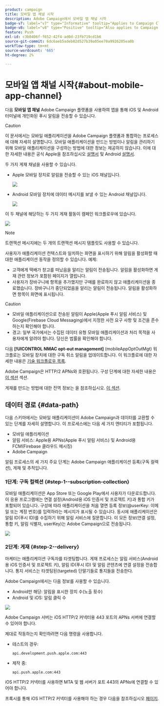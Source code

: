 ```yaml
---
product: campaign
title: 모바일 앱 채널 시작
description: Adobe Campaign에서 모바일 앱 채널 시작
badge-v7: label="v7" type="Informative" tooltip="Applies to Campaign Classic v7"
badge-v8: label="v8" type="Positive" tooltip="Also applies to Campaign v8"
feature: Push
exl-id: c3b0406f-f652-42f4-ad0d-23fb719cd1b6
source-git-commit: 6dc6aeb5adeb82d527b39a05ee70a9926205ea0b
workflow-type: tm+mt
source-wordcount: '665'
ht-degree: 2%

---
```


# 모바일 앱 채널 시작{#about-mobile-app-channel}



다음 **모바일 앱 채널** Adobe Campaign 플랫폼을 사용하여 앱을 통해 iOS 및 Android 터미널에 개인화된 푸시 알림을 전송할 수 있습니다.

>[!CAUTION]
>
>이 문서에서는 모바일 애플리케이션을 Adobe Campaign 플랫폼과 통합하는 프로세스에 대해 자세히 설명합니다. 모바일 애플리케이션을 만드는 방법이나 알림을 관리하기 위해 모바일 애플리케이션을 구성하는 방법에 대한 정보는 제공하지 않습니다. 이에 대한 자세한 내용은 공식 Apple을 참조하십시오 [설명서](https://developer.apple.com/) 및 Android [설명서](https://developer.android.com/index.html).

두 가지 게재 채널을 사용할 수 있습니다.

* Apple 모바일 장치로 알림을 전송할 수 있는 iOS 채널입니다.

   ![](assets/nmac_intro_2.png)

* Android 모바일 장치에 데이터 메시지를 보낼 수 있는 Android 채널입니다.

   ![](assets/nmac_intro_1.png)

이 두 채널에 해당하는 두 가지 게재 활동이 캠페인 워크플로우에 있습니다.

![](assets/nmac_intro_3.png)


>[!NOTE]
>
>트랜잭션 메시지에는 두 개의 트랜잭션 메시지 템플릿도 사용할 수 있습니다.

사용자가 애플리케이션 컨텍스트와 일치하는 화면을 표시하기 위해 알림을 활성화할 때 대한 애플리케이션 동작을 정의할 수 있습니다. 예제:

* 고객에게 택배가 창고를 떠났음을 알리는 알림이 전송됩니다. 알림을 활성화하면 게재 관련 정보가 포함된 페이지가 열립니다.
* 사용자가 장바구니에 항목을 추가했지만 구매를 완료하지 않고 애플리케이션을 종료했습니다. 장바구니가 중단되었음을 알리는 알림이 전송됩니다. 알림을 활성화하면 항목이 화면에 표시됩니다.

>[!CAUTION]
>
>* 모바일 애플리케이션으로 전송된 알림이 Apple(Apple 푸시 알림 서비스) 및 Google(Firebase Cloud Messaging)에서 지정한 사전 요구 사항 및 조건을 준수하는지 확인해야 합니다.
>* 경고: 일부 국가에서는 수집된 데이터 유형 모바일 애플리케이션과 처리 목적을 사용자에게 알려야 합니다. 당신은 법률을 확인해야 합니다.


다음 **[!UICONTROL NMAC opt-out management]** (mobileAppOptOutMgt) 워크플로는 모바일 장치에 대한 구독 취소 알림을 업데이트합니다. 이 워크플로에 대한 자세한 내용은 [기술 워크플로우 목록](../../workflow/using/about-technical-workflows.md).

Adobe Campaign은 HTTP/2 APNs와 호환됩니다. 구성 단계에 대한 자세한 내용은 [이 섹션](configuring-the-mobile-application.md) 섹션.

게재를 만드는 방법에 대한 전역 정보는 을 참조하십시오. [이 섹션](steps-about-delivery-creation-steps.md).

## 데이터 경로 {#data-path}

다음 스키마에서는 모바일 애플리케이션이 Adobe Campaign과 데이터를 교환할 수 있는 단계를 자세히 설명합니다. 이 프로세스에는 다음 세 가지 엔티티가 포함됩니다.

* 모바일 애플리케이션
* 알림 서비스: Apple용 APNs(Apple 푸시 알림 서비스) 및 Android용 FCM(Firebase 클라우드 메시징)
* Adobe Campaign

알림 프로세스의 세 가지 주요 단계는 Adobe Campaign 애플리케이션 등록(구독 컬렉션), 게재 및 추적입니다.

### 1단계: 구독 컬렉션 {#step-1--subscription-collection}

모바일 애플리케이션은 App Store 또는 Google Play에서 사용자가 다운로드합니다. 이 응용 프로그램에는 연결 설정(Android용 iOS 인증서 및 프로젝트 키)과 통합 키가 포함되어 있습니다. 구성에 따라 애플리케이션을 처음 열면 등록 정보(@userKey: 이메일 또는 계정 번호)를 입력하라는 메시지가 표시될 수 있습니다. 동시에 애플리케이션은 알림 ID(푸시 ID)를 수집하기 위해 알림 서비스에 질문합니다. 이 모든 정보(연결 설정, 통합 키, 알림 식별자, userKey)는 Adobe Campaign으로 전송됩니다.

![](assets/nmac_register_view.png)

### 2단계: 게재 {#step-2--delivery}

마케터는 애플리케이션 구독자를 타겟팅합니다. 게재 프로세스는 알림 서비스(Android용 iOS 인증서 및 프로젝트 키), 알림 ID(푸시 ID) 및 알림 콘텐츠에 연결 설정을 전송합니다. 통지 서비스는 타겟팅된(targeted) 단말기들로 통지들을 전송한다.

Adobe Campaign에서는 다음 정보를 사용할 수 있습니다.

* Android만 해당: 알림을 표시한 장치 수(노출 횟수)
* Android 및 iOS: 알림 클릭 수

![](assets/nmac_delivery_view.png)

Adobe Campaign 서버는 iOS HTTP/2 커넥터용 443 포트의 APNs 서버에 연결할 수 있어야 합니다.

제대로 작동하는지 확인하려면 다음 명령을 사용합니다.

* 테스트의 경우:

   ```
   api.development.push.apple.com:443
   ```

* 제작 중:

   ```
   api.push.apple.com:443
   ```

iOS HTTP/2 커넥터를 사용하면 MTA 및 웹 서버가 포트 443의 APNs에 연결할 수 있어야 합니다.

프록시를 통해 iOS HTTP/2 커넥터를 사용해야 하는 경우 다음을 참조하십시오 [페이지](../../installation/using/file-res-management.md#proxy-connection-configuration).
